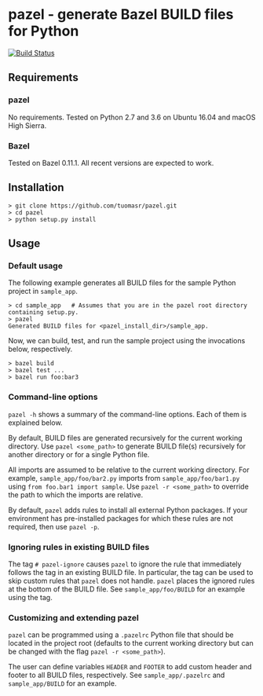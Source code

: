 # pazel - generate Bazel BUILD files for Python

[![Build Status](https://travis-ci.org/tuomasr/pazel.svg?branch=master)](https://travis-ci.org/tuomasr/pazel)

## Requirements

### pazel
No requirements. Tested on Python 2.7 and 3.6 on Ubuntu 16.04 and macOS High Sierra.

### Bazel
Tested on Bazel 0.11.1. All recent versions are expected to work.

## Installation

```
> git clone https://github.com/tuomasr/pazel.git
> cd pazel
> python setup.py install
```

## Usage

### Default usage

The following example generates all BUILD files for the sample Python project in `sample_app`.

```
> cd sample_app   # Assumes that you are in the pazel root directory containing setup.py.
> pazel
Generated BUILD files for <pazel_install_dir>/sample_app.
```

Now, we can build, test, and run the sample project using the invocations below, respectively.

```
> bazel build
> bazel test ...
> bazel run foo:bar3
```

### Command-line options

`pazel -h` shows a summary of the command-line options. Each of them is explained below.

By default, BUILD files are generated recursively for the current working directory.
Use `pazel <some_path>` to generate BUILD file(s) recursively for another directory
or for a single Python file.

All imports are assumed to be relative to the current working directory. For example,
`sample_app/foo/bar2.py` imports from `sample_app/foo/bar1.py` using `from foo.bar1 import sample`.
Use `pazel -r <some_path>` to override the path to which the imports are relative.

By default, `pazel` adds rules to install all external Python packages. If your environment has
pre-installed packages for which these rules are not required, then use `pazel -p`.


### Ignoring rules in existing BUILD files

The tag `# pazel-ignore` causes `pazel` to ignore the rule that immediately follows the tag in an
existing BUILD file. In particular, the tag can be used to skip custom rules that `pazel` does not 
handle. `pazel` places the ignored rules at the bottom of the BUILD file. See `sample_app/foo/BUILD`
for an example using the tag.


### Customizing and extending pazel

`pazel` can be programmed using a `.pazelrc` Python file that should be located in the project root
(defaults to the current working directory but can be changed with the flag `pazel -r <some_path>`).

The user can define variables `HEADER` and `FOOTER` to add custom header and footer to all
BUILD files, respectively. See `sample_app/.pazelrc` and `sample_app/BUILD` for an example.
